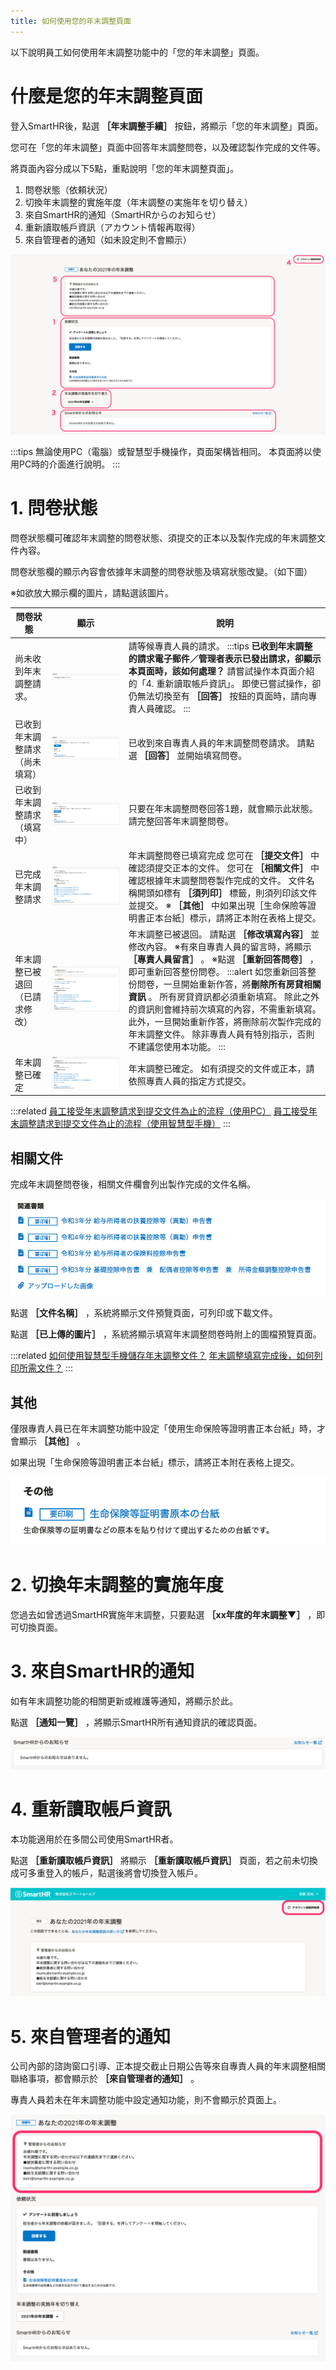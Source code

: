 ```yaml
---
title: 如何使用您的年末調整頁面
---
```

以下說明員工如何使用年末調整功能中的「您的年末調整」頁面。

# 什麼是您的年末調整頁面

登入SmartHR後，點選 **［年末調整手續］** 按鈕，將顯示「您的年末調整」頁面。

您可在「您的年末調整」頁面中回答年末調整問卷，以及確認製作完成的文件等。

將頁面內容分成以下5點，重點說明「您的年末調整頁面」。

1.  問卷狀態（依頼状況）
2.  切換年末調整的實施年度（年末調整の実施年を切り替え）
3.  來自SmartHR的通知（SmartHRからのお知らせ）
4.  重新讀取帳戶資訊（アカウント情報再取得）
5.  來自管理者的通知（如未設定則不會顯示）

![](./00________SmartHR____________.png)

:::tips
無論使用PC（電腦）或智慧型手機操作，頁面架構皆相同。
本頁面將以使用PC時的介面進行說明。
:::

# 1\. 問卷狀態

問卷狀態欄可確認年末調整的問卷狀態、須提交的正本以及製作完成的年末調整文件內容。

問卷狀態欄的顯示內容會依據年末調整的問卷狀態及填寫狀態改變。（如下圖）

※如欲放大顯示欄的圖片，請點選該圖片。

| **問卷狀態** | **顯示** | **說明** |
| --- | --- | --- |
| 尚未收到年末調整請求。 | ![](./01________SmartHR____________.png) |   請等候專責人員的請求。  :::tips **已收到年末調整的請求電子郵件／管理者表示已發出請求，卻顯示本頁面時，該如何處理？** 請嘗試操作本頁面介紹的「4. 重新讀取帳戶資訊」。 即使已嘗試操作，卻仍無法切換至有 **［回答］** 按鈕的頁面時，請向專責人員確認。 :::  |
| 已收到年末調整請求（尚未填寫） | ![](./02________SmartHR____________.png) |   已收到來自專責人員的年末調整問卷請求。  請點選 **［回答］** 並開始填寫問卷。   |
|   已收到年末調整請求（填寫中）   | ![](./03________SmartHR____________.png) |   只要在年末調整問卷回答1題，就會顯示此狀態。  請完整回答年末調整問卷。   |
| 已完成年末調整請求 | ![](./04________SmartHR____________.png) |   年末調整問卷已填寫完成  您可在 **［提交文件］** 中確認須提交正本的文件。  您可在 **［相關文件］** 中確認根據年末調整問卷製作完成的文件。  文件名稱開頭如標有 **［須列印］** 標籤，則須列印該文件並提交。  ※ **［其他］** 中如果出現［生命保險等證明書正本台紙］標示，請將正本附在表格上提交。   |
| 年末調整已被退回（已請求修改） | ![](./05________SmartHR____________.png) |   年末調整已被退回。  請點選 **［修改填寫內容］** 並修改內容。  ※有來自專責人員的留言時，將顯示 **［專責人員留言］** 。  ※點選 **［重新回答問卷］** ，即可重新回答整份問卷。  :::alert 如您重新回答整份問卷，一旦開始重新作答，將**刪除所有房貸相關資訊** 。 所有房貸資訊都必須重新填寫。 除此之外的資訊則會維持前次填寫的內容，不需重新填寫。 此外，一旦開始重新作答，將刪除前次製作完成的年末調整文件。 除非專責人員有特別指示，否則不建議您使用本功能。 :::  |
| 年末調整已確定 | ![](./06________SmartHR____________.png) |   年末調整已確定。 如有須提交的文件或正本，請依照專責人員的指定方式提交。   |

:::related
[員工接受年末調整請求到提交文件為止的流程（使用PC）](https://knowledge.smarthr.jp/hc/ja/articles/360037014354)
[員工接受年末調整請求到提交文件為止的流程（使用智慧型手機）](https://knowledge.smarthr.jp/hc/ja/articles/4405556671641)
:::

## 相關文件

完成年末調整問卷後，相關文件欄會列出製作完成的文件名稱。

![](./07________SmartHR____________.png)

點選 **［文件名稱］** ，系統將顯示文件預覽頁面，可列印或下載文件。

點選 **［已上傳的圖片］** ，系統將顯示填寫年末調整問卷時附上的圖檔預覽頁面。

:::related
[如何使用智慧型手機儲存年末調整文件？](https://knowledge.smarthr.jp/hc/ja/articles/360037880754)
[年末調整填寫完成後，如何列印所需文件？](https://knowledge.smarthr.jp/hc/ja/articles/360037997153)
:::

## 其他

僅限專責人員已在年末調整功能中設定「使用生命保險等證明書正本台紙」時，才會顯示 **［其他］** 。

如果出現「生命保險等證明書正本台紙」標示，請將正本附在表格上提交。

![](./08________SmartHR____________.png)

# 2\. 切換年末調整的實施年度

您過去如曾透過SmartHR實施年末調整，只要點選 **［xx年度的年末調整▼］** ，即可切換頁面。

# 3\. 來自SmartHR的通知

如有年末調整功能的相關更新或維護等通知，將顯示於此。

點選 **［通知一覽］** ，將顯示SmartHR所有通知資訊的確認頁面。

![](./09________SmartHR____________.png)

# 4\. 重新讀取帳戶資訊

本功能適用於在多間公司使用SmartHR者。

點選 **［重新讀取帳戶資訊］** 將顯示 **［重新讀取帳戶資訊］** 頁面，若之前未切換成可多重登入的帳戶，點選後將會切換登入帳戶。

![](./10________SmartHR____________.png)

# 5\. 來自管理者的通知

公司內部的諮詢窗口引導、正本提交截止日期公告等來自專責人員的年末調整相關聯絡事項，都會顯示於 **［來自管理者的通知］** 。

專責人員若未在年末調整功能中設定通知功能，則不會顯示於頁面上。

![](./11________SmartHR____________.png)
